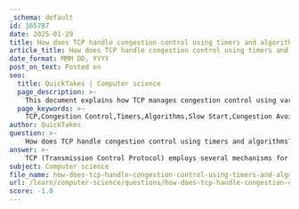 ```yaml
---
_schema: default
id: 165787
date: 2025-01-29
title: How does TCP handle congestion control using timers and algorithms?
article_title: How does TCP handle congestion control using timers and algorithms?
date_format: MMM DD, YYYY
post_on_text: Posted on
seo:
  title: QuickTakes | Computer science
  page_description: >-
    This document explains how TCP manages congestion control using various algorithms and timers to effectively handle network traffic and minimize packet loss.
  page_keywords: >-
    TCP,Congestion Control,Timers,Algorithms,Slow Start,Congestion Avoidance,Fast Recovery,Retransmission Timer,Persistence Timer,Maximum Segment Size,Acknowledgments,Flow Control
author: QuickTakes
question: >-
    How does TCP handle congestion control using timers and algorithms?
answer: >-
    TCP (Transmission Control Protocol) employs several mechanisms for congestion control, utilizing timers and algorithms to manage network traffic effectively and prevent packet loss. Here’s a detailed overview of how TCP handles congestion control:\n\n### 1. Congestion Control Algorithms\nTCP implements various algorithms to detect and respond to network congestion:\n\n- **Slow Start**: This algorithm begins with a small congestion window (CWND) and increases the transmission rate exponentially with each acknowledgment received. The goal is to quickly find the network's capacity. If packet loss is detected (usually indicated by a timeout or duplicate acknowledgments), TCP assumes congestion has occurred.\n\n- **Congestion Avoidance**: Once the slow start threshold (ssthresh) is reached, TCP transitions to congestion avoidance mode. In this phase, the increase in the congestion window is more conservative, typically increasing linearly. This helps to avoid overwhelming the network.\n\n- **Fast Recovery**: When packet loss is detected, TCP can enter fast recovery mode. Instead of returning to the slow start phase, it reduces the congestion window and retransmits the lost packets while continuing to send new packets. This allows for a quicker recovery from congestion.\n\n### 2. Timers\nTCP uses several timers to manage retransmissions and control the flow of data:\n\n- **Retransmission Timer**: This timer is set when a segment is sent. If an acknowledgment is not received before the timer expires, the segment is retransmitted. The timer is dynamically adjusted based on the round-trip time (RTT) measurements to optimize performance.\n\n- **Persistence Timer**: This timer is used to prevent deadlocks in situations where the sender is waiting for an acknowledgment, and the receiver's window size is zero. If the sender does not receive an acknowledgment, it periodically probes the receiver to check if it can send more data.\n\n### 3. Maximum Segment Size (MSS)\nThe Maximum Segment Size (MSS) is the largest amount of data that TCP can send in a single segment. By negotiating the MSS during the connection establishment phase, TCP ensures that segments are sized appropriately for the network, which helps to minimize fragmentation and potential congestion.\n\n### 4. Acknowledgment Mechanisms\nTCP uses acknowledgment (ACK) mechanisms to confirm the receipt of data. The sender adjusts its transmission rate based on the number of ACKs received. If multiple duplicate ACKs are received, it indicates potential packet loss, prompting TCP to reduce the transmission rate and enter fast recovery.\n\n### 5. Flow Control\nWhile primarily focused on preventing congestion, TCP's flow control mechanisms also play a role in congestion management. The sliding window protocol allows the sender to control the amount of unacknowledged data in transit, ensuring that the receiver is not overwhelmed.\n\n### Conclusion\nBy combining these algorithms, timers, and mechanisms, TCP effectively manages congestion control, adapting to changing network conditions and minimizing the chances of packet loss. This makes TCP a reliable choice for applications that require guaranteed delivery and ordered data transmission, such as web browsing and email.
subject: Computer science
file_name: how-does-tcp-handle-congestion-control-using-timers-and-algorithms.md
url: /learn/computer-science/questions/how-does-tcp-handle-congestion-control-using-timers-and-algorithms
score: -1.0
---
```


&nbsp;
